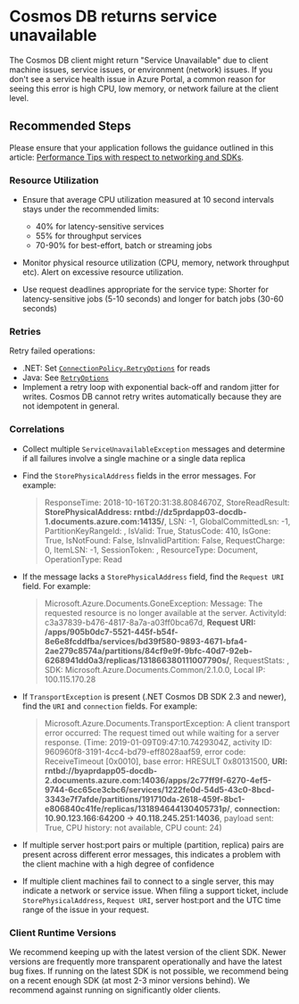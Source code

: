 <properties
	pageTitle="Cosmos DB returns service unavailable"
	description="Troubleshoot Azure Cosmos DB Availability issues"
	service="microsoft.documentdb"
	resource="databaseAccounts"
	authors="balaksms,ovplaton-msft"
	ms.author="balaks,ovplaton"
	selfHelpType="resource"
	supportTopicIds="32681470"
	resourceTags=""
	productPesIds="15585"
    cloudEnvironments="public,fairfax,blackforest,mooncake"
	articleId="cosmosdb-availability-serviceavailability"
	displayOrder="68"
	category="Core (SQL)"
/>
# Cosmos DB returns service unavailable

The Cosmos DB client might return "Service Unavailable" due to client machine issues, service issues, or environment (network) issues. If you don't see a service health issue in Azure Portal, a common reason for seeing this error is high CPU, low memory, or network failure at the client level.

## **Recommended Steps**

Please ensure that your application follows the guidance outlined in this article: [Performance Tips with respect to networking and SDKs](https://docs.microsoft.com/azure/cosmos-db/performance-tips#networking).

### Resource Utilization

* Ensure that average CPU utilization measured at 10 second intervals stays under the recommended limits:

	* 40% for latency-sensitive services
	* 55% for throughput services
	* 70-90% for best-effort, batch or streaming jobs

* Monitor physical resource utilization (CPU, memory, network throughput etc). Alert on excessive resource utilization.
* Use request deadlines appropriate for the service type: Shorter for latency-sensitive jobs (5-10 seconds) and longer for batch jobs (30-60 seconds)

### Retries

Retry failed operations:

* .NET: Set [`ConnectionPolicy.RetryOptions`](https://docs.microsoft.com/dotnet/api/microsoft.azure.documents.client.connectionpolicy.retryoptions) for reads
* Java: See [`RetryOptions`](https://azure.github.io/azure-cosmosdb-java/1.0.0/index.html?com/microsoft/azure/cosmosdb/RetryOptions.html)
* Implement a retry loop with exponential back-off and random jitter for writes. Cosmos DB cannot retry writes automatically because they are not idempotent in general.

### Correlations

* Collect multiple `ServiceUnavailableException` messages and determine if all failures involve a single machine or a single data replica
* Find the `StorePhysicalAddress` fields in the error messages. For example:

	> ResponseTime: 2018-10-16T20:31:38.8084670Z, StoreReadResult: **StorePhysicalAddress: rntbd://dz5prdapp03-docdb-1.documents.azure.com:14135/**, LSN: -1, GlobalCommittedLsn: -1, PartitionKeyRangeId: , IsValid: True, StatusCode: 410, IsGone: True, IsNotFound: False, IsInvalidPartition: False, RequestCharge: 0, ItemLSN: -1, SessionToken: , ResourceType: Document, OperationType: Read

* If the message lacks a `StorePhysicalAddress` field, find the `Request URI` field. For example:

	> Microsoft.Azure.Documents.GoneException: Message: The requested resource is no longer available at the server. ActivityId: c3a37839-b476-4817-8a7a-a03ff0bca67d, **Request URI: /apps/905b0dc7-5521-445f-b54f-8e6e8fcddfba/services/bd39f580-9893-4671-bfa4-2ae279c8574a/partitions/84cf9e9f-9bfc-40d7-92eb-6268941dd0a3/replicas/131866380111007790s/**, RequestStats: , SDK: Microsoft.Azure.Documents.Common/2.1.0.0, Local IP: 100.115.170.28

* If `TransportException` is present (.NET Cosmos DB SDK 2.3 and newer), find the `URI` and `connection` fields. For example:

	> Microsoft.Azure.Documents.TransportException: A client transport error occurred: The request timed out while waiting for a server response. (Time: 2019-01-09T09:47:10.7429304Z, activity ID: 960960f8-3191-4cc4-bd79-eff8028aaf59, error code: ReceiveTimeout [0x0010], base error: HRESULT 0x80131500, **URI: rntbd://byaprdapp05-docdb-2.documents.azure.com:14036/apps/2c77ff9f-6270-4ef5-9744-6cc65ce3cbc6/services/1222fe0d-54d5-43c0-8bcd-3343e7f7afde/partitions/191710da-2618-459f-8bc1-e806840c41fe/replicas/131894644130405731p/**, **connection: 10.90.123.166:64200 -> 40.118.245.251:14036**, payload sent: True, CPU history: not available, CPU count: 24)

* If multiple server host:port pairs or multiple (partition, replica) pairs are present across different error messages, this indicates a problem with the client machine with a high degree of confidence
* If multiple client machines fail to connect to a single server, this may indicate a network or service issue. When filing a support ticket, include `StorePhysicalAddress`, `Request URI`, server host:port and the UTC time range of the issue in your request.

### Client Runtime Versions

We recommend keeping up with the latest version of the client SDK. Newer versions are frequently more transparent operationally and have the latest bug fixes. If running on the latest SDK is not possible, we recommend being on a recent enough SDK (at most 2-3 minor versions behind). We recommend against running on significantly older clients.
